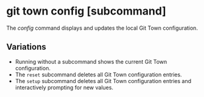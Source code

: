 # git town config [subcommand]

The _config_ command displays and updates the local Git Town configuration.

## Variations

- Running without a subcommand shows the current Git Town configuration.
- The `reset` subcommand deletes all Git Town configuration entries.
- The `setup` subcommand deletes all Git Town configuration entries and
  interactively prompting for new values.

